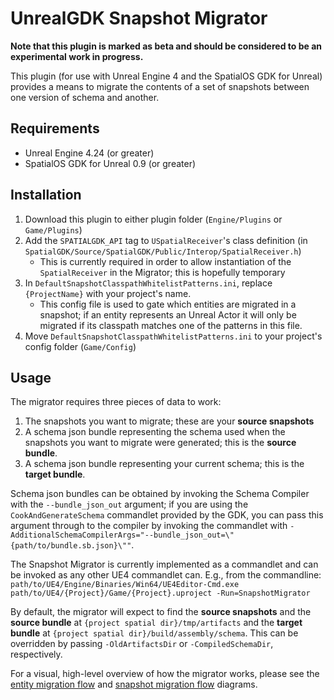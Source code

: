 # UnrealGDK Snapshot Migrator

**Note that this plugin is marked as beta and should be considered to be an experimental work in progress.**

This plugin (for use with Unreal Engine 4 and the SpatialOS GDK for Unreal) provides a means to migrate the contents of a set of snapshots between one version of schema and another.

## Requirements

* Unreal Engine 4.24 (or greater)
* SpatialOS GDK for Unreal 0.9 (or greater)

## Installation

1. Download this plugin to either plugin folder (`Engine/Plugins` or `Game/Plugins`)
1. Add the `SPATIALGDK_API` tag to `USpatialReceiver`'s class definition (in `SpatialGDK/Source/SpatialGDK/Public/Interop/SpatialReceiver.h`)
    * This is currently required in order to allow instantiation of the `SpatialReceiver` in the Migrator; this is hopefully temporary
1. In `DefaultSnapshotClasspathWhitelistPatterns.ini`, replace `{ProjectName}` with your project's name.
    * This config file is used to gate which entities are migrated in  a snapshot; if an entity represents an Unreal Actor it will only be migrated if its classpath matches one of the patterns in this file.
1. Move `DefaultSnapshotClasspathWhitelistPatterns.ini` to your project's config folder (`Game/Config`)

## Usage

The migrator requires three pieces of data to work:
1. The snapshots you want to migrate; these are your **source snapshots**
1. A schema json bundle representing the schema used when the snapshots you want to migrate were generated; this is the **source bundle**.
1. A schema json bundle representing your current schema; this is the **target bundle**.

Schema json bundles can be obtained by invoking the Schema Compiler with the `--bundle_json_out` argument; if you are using the `CookAndGenerateSchema` commandlet provided by the GDK, you can pass this argument through to the compiler by invoking the commandlet with `-AdditionalSchemaCompilerArgs="--bundle_json_out=\"{path/to/bundle.sb.json}\""`.

The Snapshot Migrator is currently implemented as a commandlet and can be invoked as any other UE4 commandlet can. E.g., from the commandline: `path/to/UE4/Engine/Binaries/Win64/UE4Editor-Cmd.exe path/to/UE4/{Project}/Game/{Project}.uproject -Run=SnapshotMigrator`

By default, the migrator will expect to find the **source snapshots** and the **source bundle** at `{project spatial dir}/tmp/artifacts` and the **target bundle** at `{project spatial dir}/build/assembly/schema`. This can be overridden by passing `-OldArtifactsDir` or `-CompiledSchemaDir`, respectively.

For a visual, high-level overview of how the migrator works, please see the [entity migration flow](./Resources/EntityMigrationFlow.svg) and [snapshot migration flow](./Resources/HighLevelSnapshotMigrationFlow.svg) diagrams.